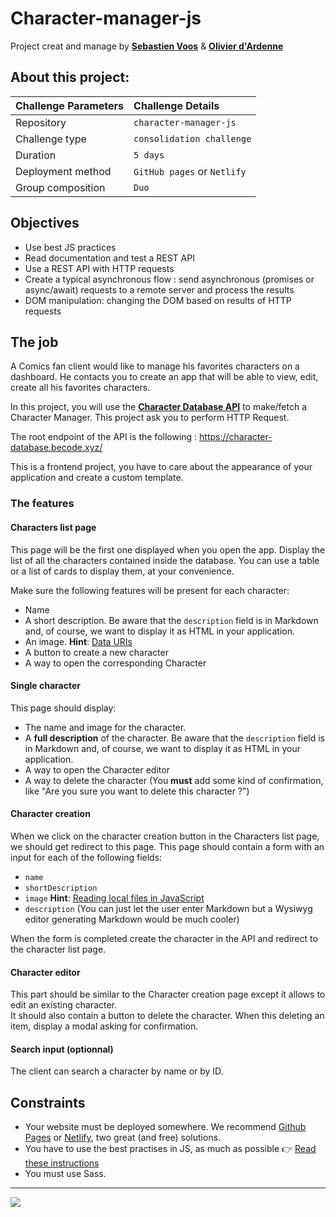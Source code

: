 # Character-manager-js

Project creat and manage by [**Sebastien Voos**](https://github.com/VOOSsebastien) & [**Olivier d'Ardenne**](https://github.com/MrOlivierdA)

## About this project:

| Challenge Parameters | Challenge Details           |
| :------------------- | :-------------------------- |
| Repository           | `character-manager-js`      |
| Challenge type       | `consolidation challenge`   |
| Duration             | `5 days`                    |
| Deployment method    | `GitHub pages` or `Netlify` |
| Group composition    | `Duo`                       |

## Objectives

- Use best JS practices
- Read documentation and test a REST API
- Use a REST API with HTTP requests
- Create a typical asynchronous flow : send asynchronous (promises or async/await) requests to a remote server and process the results
- DOM manipulation: changing the DOM based on results of HTTP requests

## The job

A Comics fan client would like to manage his favorites characters on a dashboard. He contacts you to create an app that will be able to view, edit, create all his favorites characters.

In this project, you will use the [**Character Database API**](https://character-database.becode.xyz/) to make/fetch a Character Manager. This project ask you to perform HTTP Request.

The root endpoint of the API is the following : https://character-database.becode.xyz/

This is a frontend project, you have to care about the appearance of your application and create a custom template.

### The features

#### Characters list page

This page will be the first one displayed when you open the app. Display the list of all the characters contained inside the database. You can use a table or a list of cards to display them, at your convenience.

Make sure the following features will be present for each character:

- Name
- A short description. Be aware that the `description` field is in Markdown and, of course, we want to display it as HTML in your application.
- An image. **Hint**: [Data URIs](https://css-tricks.com/data-uris/)
- A button to create a new character
- A way to open the corresponding Character

#### Single character

This page should display:

- The name and image for the character.
- A **full description** of the character. Be aware that the `description` field is in Markdown and, of course, we want to display it as HTML in your application.
- A way to open the Character editor
- A way to delete the character (You **must** add some kind of confirmation, like "Are you sure you want to delete this character ?")

#### Character creation

When we click on the character creation button in the Characters list page, we should get redirect to this page. This page should contain a form with an input for each of the following fields:

- `name`
- `shortDescription`
- `image` **Hint**: [Reading local files in JavaScript](https://www.html5rocks.com/en/tutorials/file/dndfiles/)
- `description` (You can just let the user enter Markdown but a Wysiwyg editor generating Markdown would be much cooler)

When the form is completed create the character in the API and redirect to the character list page.

#### Character editor

This part should be similar to the Character creation page except it allows to edit an existing character.  
It should also contain a button to delete the character. When this deleting an item, display a modal asking for confirmation.

#### Search input (optionnal)

The client can search a character by name or by ID.

## Constraints

- Your website must be deployed somewhere. We recommend [Github Pages](https://pages.github.com) or [Netlify](https://www.netlify.com), two great (and free) solutions.
- You have to use the best practises in JS, as much as possible 👉 [Read these instructions](jsbestpractises.md)
- You must use Sass.

---

![](https://media.giphy.com/media/tliXLSkzfq2C4/giphy.gif)

